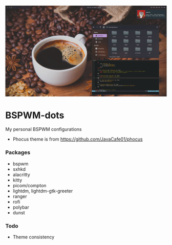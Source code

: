 ![alt text](https://github.com/johnsci911/BSPWM-dots/blob/master/Screenshot.png?raw=true "Screenshot")

# BSPWM-dots

My personal BSPWM configurations

- Phocus theme is from https://github.com/JavaCafe01/phocus

### Packages
- bspwm
- sxhkd
- alacritty
- kitty
- picom/compton
- lightdm, lightdm-gtk-greeter
- ranger
- rofi
- polybar
- dunst

### Todo
- Theme consistency
